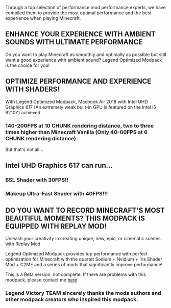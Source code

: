 Through a top selection of performance mod performance experts, we have compiled them to provide the most optimal performance and the best experience when playing Minecraft.

## ENHANCE YOUR EXPERIENCE WITH AMBIENT SOUNDS WITH ULTIMATE PERFORMANCE

Do you want to play Minecraft as smoothly and optimally as possible but still want a good experience with ambient sound? Legend Optimized Modpack is the choice for you!

## OPTIMIZE PERFORMANCE AND EXPERIENCE WITH SHADERS!

With Legend Optimized Modpack, Macbook Air 2018 with Intel UHD Graphics 617 (An extremely weak built-in GPU is featured on the Intel i5 8210Y) achieved
### 140-200FPS at 10 CHUNK rendering distance, two to three times higher than Minecraft Vanilla (Only 40-60FPS at 6 CHUNK rendering distance)
But that's not all...
## Intel UHD Graphics 617 can run...
### BSL Shader with 30FPS!!
### Makeup Ultra-Fast Shader with 40FPS!!!

## DO YOU WANT TO RECORD MINECRAFT'S MOST BEAUTIFUL MOMENTS? THIS MODPACK IS EQUIPPED WITH REPLAY MOD!

Unleash your creativity in creating unique, new, epic, or cinematic scenes with Replay Mod

Legend Optimized Modpack provides top performance with perfect optimization for Minecraft with the quartet Sodium + Nvidium + Iris Shader Mod + C2ME and a series of mods that significantly improve performance!

This is a Beta version, not complete. If there are problems with this modpack, please contact me [here](https://forms.gle/k8g3EYZHBqbBBiv6A)

### Legend Victory TEAM sincerely thanks the mods authors and other modpack creators who inspired this modpack.
